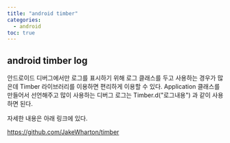 ```yaml
---
title: "android timber"
categories: 
  - android
toc: true
---
```


## android timber log
  
안드로이드 디버그에서만 로그를 표시하기 위해 로그 클래스를 두고 사용하는 경우가 많은데 Timber 라이브러리를 이용하면 편리하게 이용할 수 있다.
Application 클래스를 만들어서 선언해주고 많이 사용하는 디버그 로그는 Timber.d("로그내용") 과 같이 사용하면 된다.
  
자세한 내용은 아래 링크에 있다.  
  
<https://github.com/JakeWharton/timber>